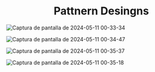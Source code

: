 <h1 align="center"> Pattnern Desingns</h1>

![Captura de pantalla de 2024-05-11 00-33-34](https://github.com/yacson3287/pattern_design_java/assets/3833149/efef752c-ba75-4e3e-bf2b-c8382de9d51f)

![Captura de pantalla de 2024-05-11 00-34-47](https://github.com/yacson3287/pattern_design_java/assets/3833149/df7a222c-db29-4a05-9c17-cff97fae73ff)

![Captura de pantalla de 2024-05-11 00-35-37](https://github.com/yacson3287/pattern_design_java/assets/3833149/a334c795-204e-48e3-aca1-0bb7bdea062f)

![Captura de pantalla de 2024-05-11 00-35-18](https://github.com/yacson3287/pattern_design_java/assets/3833149/fdfda774-bb81-4430-952b-89c0be16ed4d)




